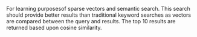 For learning purposesof sparse vectors and semantic search. This search should provide better results than traditional keyword searches as vectors are compared between the query and results. 
The top 10 results are returned based upon cosine similarity.
